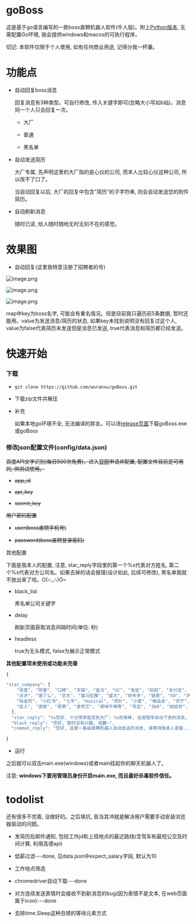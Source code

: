 # goBoss

  这是基于go语言编写的一款boss直聘机器人软件(牛人版)。附上[Python版本](https://github.com/wuranxu/Boss),
  无需配置Go环境, 我会提供windows和macos的可执行程序。
  
  切记: 本软件仅限于个人使用, 如有任何商业用途, 记得分我一杯羹。
  
# 功能点

  - 自动回复boss消息
  
    回复消息有3种类型。可自行修改, 传入关键字即可(忽略大小写如b站)。消息同一个人只会回复一次。

    - 大厂
    
    - 普通
    
    - 黑名单
      
  - 自动发送简历
  
    大厂专属, 先声明这里的大厂指的是心仪的公司, 而本人比较心仪这种公司, 所以改不了口了。

    当自动回复以后, 大厂的回复中包含"简历"的子字符串, 则会自动发送您的附件简历。
    
  - 自动刷新消息
  
    随时已读, 给人随时随地无时无刻不在的感觉。

# 效果图

  - 自动回复(这里我特意注册了招聘者的号)
  
  ![image.png](https://upload-images.jianshu.io/upload_images/6053915-a571a172db5f84b4.png?imageMogr2/auto-orient/strip%7CimageView2/2/w/1240)

  ![image.png](https://upload-images.jianshu.io/upload_images/6053915-53b65f6096ece8ae.png?imageMogr2/auto-orient/strip%7CimageView2/2/w/1240)

  ![image.png](https://upload-images.jianshu.io/upload_images/6053915-d4ee051d3a068c83.png?imageMogr2/auto-orient/strip%7CimageView2/2/w/1240)
  
  map中key为boss名字, 可能会有重名情况。但是目前我只遍历前5条数据, 暂时还能用。value为发送消息/简历的状态, 如果key未找到说明没有回复过这个人, value为false代表简历未发送但是消息已发送, true代表消息和简历都已经发送。
  
  
# 快速开始

### 下载
- ```git clone https://github.com/wuranxu/goBoss.git```

- 下载zip文件并解压

- 补充

  如果本地go环境不全, 无法编译的胖友。可以进[release页面](https://github.com/wuranxu/goBoss/releases)下载goBoss.exe或goBoss
  
  
### 修改json配置文件(config/data.json)

~~百度API文字识别(每日500次免费)，进入[官网](http://ai.baidu.com/tech/ocr/general)申请并配置, 配置文件目前是可用的, 供测试使用。~~

- ~~app_id~~

- ~~api_key~~

- ~~secret_key~~

~~用户密码配置~~

- ~~user(boss直聘手机号)~~

- ~~password(boss直聘登录密码)~~

其他配置

下面是我本人的配置, 注意, star_reply字段里的第一个%s代表对方姓名, 第二个%s代表对方公司名。如果去掉的话会报错(设计如此, 后续可修改), 黑名单我就不放出来了哈。O(∩_∩)O~

- black_list

  黑名单公司关键字

- delay

  刷新页面获取消息间隔时间(单位: 秒)
  
- headless

  true为无头模式, false为展示正常模式
  
**其他配置项未使用或功能未完善**

```Javascript
{  

"star_company": [
    "百度", "阿里", "口碑", "天猫", "盒马", "UC", "淘宝", "蚂蚁", "支付宝", "今日头条", "字节跳动", "腾讯", "滴滴", "bili", "美团", 
    "点评", "饿了么", "京东", "喜马拉雅", "盛大", "拼多多", "链家", "58", "沪江", "bili", "哔哩", "二三四五", "2345", "猫眼", 
    "陆金所", "小红书", "七牛", "musical", "虎扑", "小度", "唯品会", "苏宁", "平安", "携程", "有赞", "哈罗", "运满满", "蔚来",
    "巨人", "游族", "易果", "爱奇艺", "美味不用等", "号店", "360", "拍拍贷", "b站", "网易"
  ],
  "star_reply": "%s您好, 十分荣幸能受到大厂: %s的亲睐, 这是程序自动下发的消息, 如果您需要我的简历, 请在回复中带上\"简历\"字样。项目地址:https://github.com/wuranxu/goBoss",
  "black_reply": "您好, 暂时没有兴趣, 抱歉~",
  "common_reply": "您好, 这是一条由直聘机器人自动发送的消息, 请等待我本人查看..."

}

```

  - 运行

  之后就可以双击main.exe(windows)或者main挂起你的聊天机器人了。
  
  注意: **windows下要用管理员身份开启main.exe, 而且最好杀毒软件信任。**
  

# todolist
  还有很多不完善, 没做好的。之后填坑, 首当其冲就是解决用户需要手动安装浏览器驱动的问题。
  
- 发简历后邮件通知, 包括工作jd和上班地点的最近路线(含驾车和最短公交及时间计算, 利用高德api)
  
- 低薪过滤---done, 见data.json中expect_salary字段, 默认为10
- 工作地点筛选
- chromedriver自动下载---done
- 对方连续发送表情时会接收不到新消息的bug(因为表情不是文本, 在web页面属于icon)---done
- 去除time.Sleep这种丑陋的等待元素方式


